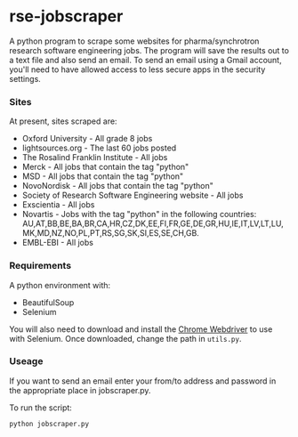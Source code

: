 # rse-jobscraper
A python program to scrape some websites for pharma/synchrotron research software engineering jobs. The program will save the results out to a text file and also send an email. To send an email using a Gmail account, you'll need to have allowed access to less secure apps in the security settings. 

### Sites
At present, sites scraped are:
- Oxford University - All grade 8 jobs
- lightsources.org - The last 60 jobs posted
- The Rosalind Franklin Institute - All jobs
- Merck - All jobs that contain the tag "python"
- MSD - All jobs that contain the tag "python"
- NovoNordisk - All jobs that contain the tag "python"
- Society of Research Software Engineering website - All jobs
- Exscientia - All jobs
- Novartis - Jobs with the tag "python" in the following countries: AU,AT,BB,BE,BA,BR,CA,HR,CZ,DK,EE,FI,FR,GE,DE,GR,HU,IE,IT,LV,LT,LU,MK,MD,NZ,NO,PL,PT,RS,SG,SK,SI,ES,SE,CH,GB.
- EMBL-EBI - All jobs

### Requirements
A python environment with:
- BeautifulSoup
- Selenium

You will also need to download and install the [Chrome Webdriver](https://chromedriver.chromium.org/downloads) to use with Selenium.  Once downloaded, change the path in `utils.py`.

### Useage
If you want to send an email enter your from/to address and password in the appropriate place in jobscraper.py.

To run the script:
```shell
python jobscraper.py
```
